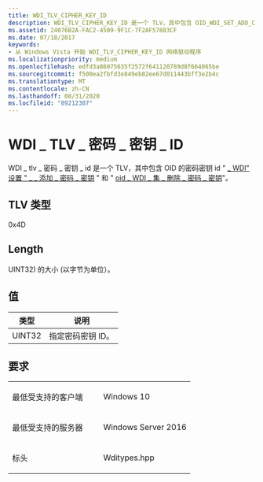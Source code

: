 ```yaml
---
title: WDI_TLV_CIPHER_KEY_ID
description: WDI_TLV_CIPHER_KEY_ID 是一个 TLV，其中包含 OID_WDI_SET_ADD_CIPHER_KEYS 和 OID_WDI_SET_DELETE_CIPHER_KEYS 的密码密钥 ID。
ms.assetid: 24076B2A-FAC2-4509-9F1C-7F2AF57883CF
ms.date: 07/18/2017
keywords:
- 从 Windows Vista 开始 WDI_TLV_CIPHER_KEY_ID 网络驱动程序
ms.localizationpriority: medium
ms.openlocfilehash: edfd3a86075635f2572f641120789d8f664065be
ms.sourcegitcommit: f500ea2fbfd3e849eb82ee67d011443bff3e2b4c
ms.translationtype: MT
ms.contentlocale: zh-CN
ms.lasthandoff: 08/31/2020
ms.locfileid: "89212307"
---
```

# <a name="wdi_tlv_cipher_key_id"></a>WDI \_ TLV \_ 密码 \_ 密钥 \_ ID


WDI \_ tlv \_ 密码 \_ 密钥 \_ id 是一个 TLV，其中包含 OID 的密码密钥 id " [ \_ WDI" 设置 " \_ \_ 添加 \_ 密码 \_ 密钥](./oid-wdi-set-add-cipher-keys.md) " 和 " [oid \_ WDI \_ 集 \_ 删除 \_ 密码 \_ 密钥](./oid-wdi-set-delete-cipher-keys.md)"。

## <a name="tlv-type"></a>TLV 类型


0x4D

## <a name="length"></a>Length


UINT32) 的大小 (以字节为单位）。

## <a name="values"></a>值


| 类型   | 说明                  |
|--------|------------------------------|
| UINT32 | 指定密码密钥 ID。 |

 

<a name="requirements"></a>要求
------------

<table>
<colgroup>
<col width="50%" />
<col width="50%" />
</colgroup>
<tbody>
<tr class="odd">
<td><p>最低受支持的客户端</p></td>
<td><p>Windows 10</p></td>
</tr>
<tr class="even">
<td><p>最低受支持的服务器</p></td>
<td><p>Windows Server 2016</p></td>
</tr>
<tr class="odd">
<td><p>标头</p></td>
<td>Wditypes.hpp</td>
</tr>
</tbody>
</table>

 

